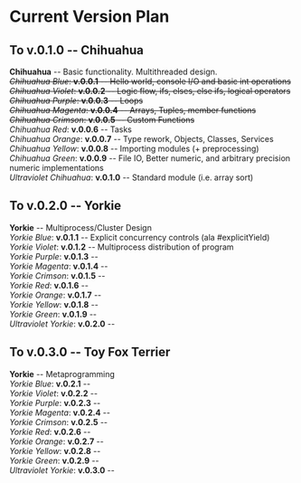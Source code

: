 # Current Version Plan
## To v.0.1.0 -- Chihuahua
**Chihuahua** -- Basic functionality. Multithreaded design.  
~~*Chihuahua Blue*: **v.0.0.1** -- Hello world, console I/O and basic int operations~~  
~~*Chihuahua Violet*: **v.0.0.2** -- Logic flow, ifs, elses, else ifs, logical operators~~  
~~*Chihuahua Purple*: **v.0.0.3** -- Loops~~  
~~*Chihuahua Magenta*: **v.0.0.4** -- Arrays, Tuples, member functions~~   
~~*Chihuahua Crimson*: **v.0.0.5** -- Custom Functions~~  
*Chihuahua Red*: **v.0.0.6** -- Tasks  
*Chihuahua Orange*: **v.0.0.7** -- Type rework, Objects, Classes, Services  
*Chihuahua Yellow*: **v.0.0.8** -- Importing modules (+ preprocessing)  
*Chihuahua Green*: **v.0.0.9** -- File IO, Better numeric, and arbitrary precision numeric implementations   
*Ultraviolet Chihuahua*: **v.0.1.0** -- Standard module (i.e. array sort)  

## To v.0.2.0 -- Yorkie
**Yorkie** -- Multiprocess/Cluster Design  
*Yorkie Blue*: **v.0.1.1** -- Explicit concurrency controls (ala #explicitYield)    
*Yorkie Violet*: **v.0.1.2** -- Multiprocess distribution of program  
*Yorkie Purple*: **v.0.1.3** --   
*Yorkie Magenta*: **v.0.1.4** --   
*Yorkie Crimson*: **v.0.1.5** --   
*Yorkie Red*: **v.0.1.6** --   
*Yorkie Orange*: **v.0.1.7** --   
*Yorkie Yellow*: **v.0.1.8** --   
*Yorkie Green*: **v.0.1.9** --   
*Ultraviolet Yorkie*: **v.0.2.0** --   

## To v.0.3.0 -- Toy Fox Terrier
**Yorkie** -- Metaprogramming  
*Yorkie Blue*: **v.0.2.1** --    
*Yorkie Violet*: **v.0.2.2** --   
*Yorkie Purple*: **v.0.2.3** --   
*Yorkie Magenta*: **v.0.2.4** --   
*Yorkie Crimson*: **v.0.2.5** --   
*Yorkie Red*: **v.0.2.6** --   
*Yorkie Orange*: **v.0.2.7** --   
*Yorkie Yellow*: **v.0.2.8** --   
*Yorkie Green*: **v.0.2.9** --   
*Ultraviolet Yorkie*: **v.0.3.0** --  


